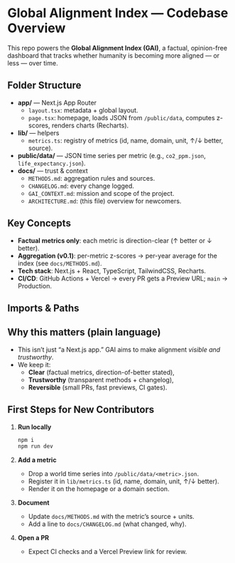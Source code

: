 # Global Alignment Index — Codebase Overview

This repo powers the **Global Alignment Index (GAI)**, a factual, opinion-free dashboard that tracks whether humanity is becoming more aligned — or less — over time.

## Folder Structure

- **app/** — Next.js App Router
  - `layout.tsx`: metadata + global layout.
  - `page.tsx`: homepage, loads JSON from `/public/data`, computes z-scores, renders charts (Recharts).
- **lib/** — helpers
  - `metrics.ts`: registry of metrics (id, name, domain, unit, ↑/↓ better, source).
- **public/data/** — JSON time series per metric (e.g., `co2_ppm.json`, `life_expectancy.json`).
- **docs/** — trust & context
  - `METHODS.md`: aggregation rules and sources.
  - `CHANGELOG.md`: every change logged.
  - `GAI_CONTEXT.md`: mission and scope of the project.
  - `ARCHITECTURE.md`: (this file) overview for newcomers.

## Key Concepts

- **Factual metrics only**: each metric is direction-clear (↑ better or ↓ better).
- **Aggregation (v0.1)**: per-metric z-scores → per-year average for the index (see `docs/METHODS.md`).
- **Tech stack**: Next.js + React, TypeScript, TailwindCSS, Recharts.
- **CI/CD**: GitHub Actions + Vercel → every PR gets a Preview URL; `main` → Production.

## Imports & Paths
## Why this matters (plain language)

- This isn’t just “a Next.js app.” GAI aims to make alignment *visible and trustworthy*.
- We keep it:
  - **Clear** (factual metrics, direction-of-better stated),
  - **Trustworthy** (transparent methods + changelog),
  - **Reversible** (small PRs, fast previews, CI gates).

## First Steps for New Contributors

1. **Run locally**
   ```bash
   npm i
   npm run dev
   ```

2. **Add a metric**
   - Drop a world time series into `/public/data/<metric>.json`.
   - Register it in `lib/metrics.ts` (id, name, domain, unit, ↑/↓ better).
   - Render it on the homepage or a domain section.

3. **Document**
   - Update `docs/METHODS.md` with the metric’s source + units.
   - Add a line to `docs/CHANGELOG.md` (what changed, why).

4. **Open a PR**
   - Expect CI checks and a Vercel Preview link for review.

